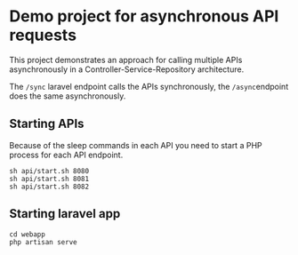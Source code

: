 # Demo project for asynchronous API requests
This project demonstrates an approach for calling multiple APIs asynchronously in a 
Controller-Service-Repository architecture.

The `/sync` laravel endpoint calls the APIs synchronously, the `/async`endpoint does the same asynchronously.

## Starting APIs
Because of the sleep commands in each API you need to start a PHP process for each API endpoint.

```
sh api/start.sh 8080
sh api/start.sh 8081
sh api/start.sh 8082
```

## Starting laravel app
```
cd webapp
php artisan serve
```